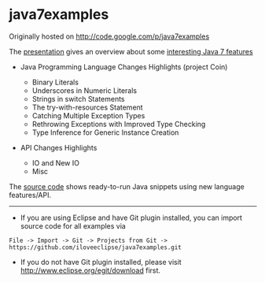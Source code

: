 # java7examples
Originally hosted on http://code.google.com/p/java7examples

The <a href="https://github.com/iloveeclipse/java7examples/blob/master/doc/Java7_highlights.ppt?raw=true">presentation</a> gives an overview about some <a href="http://www.oracle.com/technetwork/java/javase/jdk7-relnotes-418459.html">interesting Java 7 features</a>

  * Java Programming Language Changes Highlights (project Coin)
    * Binary Literals
    * Underscores in Numeric Literals
    * Strings in switch Statements
    * The try-with-resources Statement
    * Catching Multiple Exception Types
    * Rethrowing Exceptions with Improved Type Checking
    * Type Inference for Generic Instance Creation

  * API Changes Highlights
    * IO and New IO
    * Misc

The [source code](https://github.com/iloveeclipse/java7examples/tree/master/src) shows ready-to-run Java snippets using new language features/API.


---

  * If you are using Eclipse and have Git plugin installed, you can import source code for all examples via
```
File -> Import -> Git -> Projects from Git -> https://github.com/iloveeclipse/java7examples.git
```
  * If you do not have Git plugin installed, please visit http://www.eclipse.org/egit/download first.
